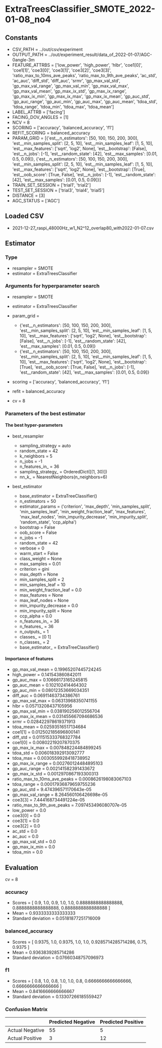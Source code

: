 # ExtraTreesClassifier_SMOTE_2022-01-08_no4
## Constants
- CSV_PATH = ../out/csv/experiment
- OUTPUT_PATH = ../out/experiment_result/data_of_2022-01-07/AGC-0angle-3m
- FEATURE_ATTRBS = ['low_power', 'high_power', 'hlbr', 'coe1[0]', 'coe1[1]', 'coe3[0]', 'coe3[1]', 'coe3[2]', 'coe3[3]', 'ratio_max_to_10ms_ave_peaks', 'ratio_max_to_9th_ave_peaks', 'ac_std', 'ac_auc', 'diff_std', 'diff_auc', 'srmr', 'gp_max_val_std', 'gp_max_val_range', 'gp_max_val_min', 'gp_max_val_max', 'gp_max_val_mean', 'gp_max_ix_std', 'gp_max_ix_range', 'gp_max_ix_min', 'gp_max_ix_max', 'gp_max_ix_mean', 'gp_auc_std', 'gp_auc_range', 'gp_auc_min', 'gp_auc_max', 'gp_auc_mean', 'tdoa_std', 'tdoa_range', 'tdoa_min', 'tdoa_max', 'tdoa_mean']
- LABEL_ATTRB = ['facing']
- FACING_DOV_ANGLES = [1]
- NCV = 8
- SCORING = ['accuracy', 'balanced_accuracy', 'f1']
- REFIT_SCORING = balanced_accuracy
- PARAM_GRID = [{'est__n_estimators': [50, 100, 150, 200, 300], 'est__min_samples_split': [2, 5, 10], 'est__min_samples_leaf': [1, 5, 10], 'est__max_features': ['sqrt', 'log2', None], 'est__bootstrap': [False], 'est__n_jobs': [-1], 'est__random_state': [42], 'est__max_samples': [0.01, 0.5, 0.09]}, {'est__n_estimators': [50, 100, 150, 200, 300], 'est__min_samples_split': [2, 5, 10], 'est__min_samples_leaf': [1, 5, 10], 'est__max_features': ['sqrt', 'log2', None], 'est__bootstrap': [True], 'est__oob_score': [True, False], 'est__n_jobs': [-1], 'est__random_state': [42], 'est__max_samples': [0.01, 0.5, 0.09]}]
- TRAIN_SET_SESSION = ['trial1', 'trial2']
- TEST_SET_SESSION = ['trial3', 'trial4', 'trial5']
- DISTANCE = [3]
- AGC_STATUS = ['AGC']

## Loaded CSV
- 2021-12-27_raspi_48000Hz_w1_N2^12_overlap80_with2022-01-07.csv

## Estimator
### Type
- resampler = SMOTE
- estimator = ExtraTreesClassifier

### Arguments for hyperparameter search
- resampler = SMOTE
- estimator = ExtraTreesClassifier
- param_grid = 
	- {'est__n_estimators': [50, 100, 150, 200, 300], 'est__min_samples_split': [2, 5, 10], 'est__min_samples_leaf': [1, 5, 10], 'est__max_features': ['sqrt', 'log2', None], 'est__bootstrap': [False], 'est__n_jobs': [-1], 'est__random_state': [42], 'est__max_samples': [0.01, 0.5, 0.09]}
	- {'est__n_estimators': [50, 100, 150, 200, 300], 'est__min_samples_split': [2, 5, 10], 'est__min_samples_leaf': [1, 5, 10], 'est__max_features': ['sqrt', 'log2', None], 'est__bootstrap': [True], 'est__oob_score': [True, False], 'est__n_jobs': [-1], 'est__random_state': [42], 'est__max_samples': [0.01, 0.5, 0.09]}

- scoring = ['accuracy', 'balanced_accuracy', 'f1']
- refit = balanced_accuracy
- cv = 8

### Parameters of the best estimator
#### The best hyper-parameters
- best_resampler
	- sampling_strategy = auto
	- random_state = 42
	- k_neighbors = 5
	- n_jobs = -1
	- n_features_in_ = 36
	- sampling_strategy_ = OrderedDict([(1, 30)])
	- nn_k_ = NearestNeighbors(n_neighbors=6)

- best_estimator
	- base_estimator = ExtraTreeClassifier()
	- n_estimators = 50
	- estimator_params = ('criterion', 'max_depth', 'min_samples_split', 'min_samples_leaf', 'min_weight_fraction_leaf', 'max_features', 'max_leaf_nodes', 'min_impurity_decrease', 'min_impurity_split', 'random_state', 'ccp_alpha')
	- bootstrap = False
	- oob_score = False
	- n_jobs = -1
	- random_state = 42
	- verbose = 0
	- warm_start = False
	- class_weight = None
	- max_samples = 0.01
	- criterion = gini
	- max_depth = None
	- min_samples_split = 2
	- min_samples_leaf = 10
	- min_weight_fraction_leaf = 0.0
	- max_features = None
	- max_leaf_nodes = None
	- min_impurity_decrease = 0.0
	- min_impurity_split = None
	- ccp_alpha = 0.0
	- n_features_in_ = 36
	- n_features_ = 36
	- n_outputs_ = 1
	- classes_ = [0 1]
	- n_classes_ = 2
	- base_estimator_ = ExtraTreeClassifier()

#### Importance of features
- gp_max_val_mean = 0.19965207445724245
- high_power = 0.141543860842011
- gp_auc_max = 0.10666173165245815
- gp_auc_mean = 0.102102414464302
- gp_auc_min = 0.08012353669034351
- diff_auc = 0.06911463734386761
- gp_max_val_max = 0.06313968350741155
- hlbr = 0.05713208437105956
- gp_max_val_min = 0.038190256012556704
- gp_max_ix_mean = 0.031455667094686536
- srmr = 0.028422978619371913
- tdoa_mean = 0.02593516517134684
- coe1[1] = 0.012502185696800141
- diff_std = 0.011515333768327784
- coe1[0] = 0.00802219207870375
- gp_max_ix_max = 0.007848224484899245
- tdoa_std = 0.006018392913092777
- tdoa_max = 0.0030559928418738952
- gp_max_ix_range = 0.002760124484895103
- gp_auc_range = 0.002141582391433672
- gp_max_ix_std = 0.0012970867193300313
- ratio_max_to_10ms_ave_peaks = 0.0008626198083067103
- tdoa_range = 0.00017936879659755236
- gp_auc_std = 9.474396571170643e-05
- gp_max_val_range = 8.264560106426698e-05
- coe3[3] = 7.444168734491224e-05
- ratio_max_to_9th_ave_peaks = 7.097453496080707e-05
- low_power = 0.0
- coe3[0] = 0.0
- coe3[1] = 0.0
- coe3[2] = 0.0
- ac_std = 0.0
- ac_auc = 0.0
- gp_max_val_std = 0.0
- gp_max_ix_min = 0.0
- tdoa_min = 0.0

## Evaluation
cv = 8
### accuracy
- Scores = [ 0.9, 1.0, 0.9, 1.0, 1.0, 0.8888888888888888, 0.8888888888888888, 0.8888888888888888 ]
- Mean = 0.9333333333333333
- Standard deviation = 0.05181877251716009

### balanced_accuracy
- Scores = [ 0.9375, 1.0, 0.9375, 1.0, 1.0, 0.9285714285714286, 0.75, 0.9375 ]
- Mean = 0.9363839285714286
- Standard deviation = 0.07660348757096973

### f1
- Scores = [ 0.8, 1.0, 0.8, 1.0, 1.0, 0.8, 0.6666666666666666, 0.6666666666666666 ]
- Mean = 0.8416666666666667
- Standard deviation = 0.13307266185559427

### Confusion Matrix
|  | Predicted Negative | Predicted Positive |
| --- | --- | --- |
| Actual Negative | 55 | 5 |
| Actual Positive | 3 | 12 |

      